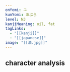 ```yaml
---
onYomi: ユ
kunYomi: あぶら
level: N3
kanjiMeaning: oil, fat
tagLinks:
  - "[[kanji]]"
  - "[[japanese]]"
image: "[[油.jpg]]"
---
```

## character analysis